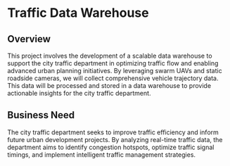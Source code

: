 # Traffic Data Warehouse
## Overview
This project involves the development of a scalable data warehouse to support the city traffic department in optimizing traffic flow and enabling advanced urban planning initiatives. By leveraging swarm UAVs and static roadside cameras, we will collect comprehensive vehicle trajectory data. This data will be processed and stored in a data warehouse to provide actionable insights for the city traffic department.
## Business Need
The city traffic department seeks to improve traffic efficiency and inform future urban development projects. By analyzing real-time traffic data, the department aims to identify congestion hotspots, optimize traffic signal timings, and implement intelligent traffic management strategies.